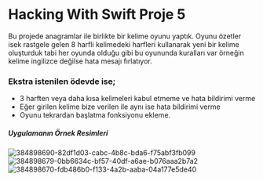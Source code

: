 # Hacking With Swift Proje 5

Bu projede anagramlar ile birlikte bir kelime oyunu yaptık. Oyunu özetler isek rastgele gelen 8 harfli kelimedeki harfleri kullanarak yeni bir kelime oluşturduk tabi her oyunda olduğu gibi bu oyununda kuralları var örneğin kelime ingilizce değilse hata mesajı fırlatıyor.

### Ekstra istenilen ödevde ise;
* 3 harften veya daha kısa kelimeleri kabul etmeme ve hata bildirimi verme
* Eğer girilen kelime bize verilen ile aynı ise hata bildirimi verme
* Oyunu tekrardan başlatma fonksiyonu ekleme.

##### Uygulamanın Örnek Resimleri
![384898690-82df1d03-cabc-4b8c-bda6-f75abf3fb099](https://github.com/user-attachments/assets/f5d52422-d511-4a22-8e6c-5a7d61f6952a)
![384898679-0bb6634c-bf57-40df-a6ae-b076aaa2b7a2](https://github.com/user-attachments/assets/093fd820-498c-4beb-a008-e8f38c9916af)
![384898670-fdb486b0-f133-4a2b-aaba-04a177e5de40](https://github.com/user-attachments/assets/0f04d80c-8509-4f18-b1cd-09d12c864b99)
